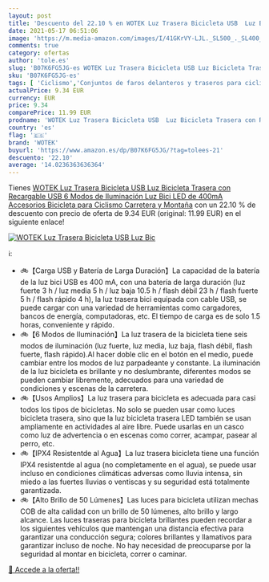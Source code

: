 ```yaml
---
layout: post
title: 'Descuento del 22.10 % en WOTEK Luz Trasera Bicicleta USB  Luz Bic'
date: 2021-05-17 06:51:06
image: 'https://m.media-amazon.com/images/I/41GKrVY-LJL._SL500_._SL400_.jpg'
comments: true
category: ofertas
author: 'tole.es'
slug: 'B07K6FG5JG-es WOTEK Luz Trasera Bicicleta USB Luz Bicicleta Trasera con...'
sku: 'B07K6FG5JG-es'
tags: [ 'Ciclismo','Conjuntos de faros delanteros y traseros para ciclismo','Deportes y aire libre','Luces y reflectores de ciclismo','Ropa y equipo para deportes','bicicleta','wotek', ]
actualPrice: 9.34 EUR
currency: EUR
price: 9.34
comparePrice: 11.99 EUR
prodname: 'WOTEK Luz Trasera Bicicleta USB  Luz Bicicleta Trasera con Recargable USB  6 Modos de Iluminación  Luz Bici LED de 400mA  Accesorios Bicicleta para Ciclismo  Carretera y Montaña'
country: 'es'
flag: '🇪🇸'
brand: 'WOTEK'
buyurl: 'https://www.amazon.es/dp/B07K6FG5JG/?tag=tolees-21'
descuento: '22.10'
average: '14.0236363636364'
---
```


Tienes [WOTEK Luz Trasera Bicicleta USB  Luz Bicicleta Trasera con Recargable USB  6 Modos de Iluminación  Luz Bici LED de 400mA  Accesorios Bicicleta para Ciclismo  Carretera y Montaña](https://www.amazon.es/dp/B07K6FG5JG/?tag=tolees-21) con un 22.10 % de descuento con precio de oferta de 9.34 EUR (original: 11.99 EUR) en el siguiente enlace!

[![WOTEK Luz Trasera Bicicleta USB  Luz Bic](https://m.media-amazon.com/images/I/41GKrVY-LJL._SL500_._SL400_.jpg)](https://www.amazon.es/dp/B07K6FG5JG/?tag=tolees-21)

ℹ️:

- 🚲【Carga USB y Batería de Larga Duración】La capacidad de la batería de la luz bici USB es 400 mA, con una batería de larga duración (luz fuerte 3 h / luz media 5 h / luz baja 10.5 h / flash débil 23 h / flash fuerte 5 h / flash rápido 4 h), la luz trasera bici equipada con cable USB, se puede cargar con una variedad de herramientas como cargadores, bancos de energía, computadoras, etc. El tiempo de carga es de solo 1.5 horas, conveniente y rápido.
- 🚲【6 Modos de Iluminación】La luz trasera de la bicicleta tiene seis modos de iluminación (luz fuerte, luz media, luz baja, flash débil, flash fuerte, flash rápido).Al hacer doble clic en el botón en el medio, puede cambiar entre los modos de luz parpadeante y constante. ​La iluminación de la luz bicicleta es brillante y no deslumbrante, diferentes modos se pueden cambiar libremente, adecuados para una variedad de condiciones y escenas de la carretera.
- 🚲【Usos Amplios】La luz trasera para bicicleta es adecuada para casi todos los tipos de bicicletas. No solo se pueden usar como luces bicicleta trasera, sino que la luz bicicleta trasera LED también se usan ampliamente en actividades al aire libre. Puede usarlas en un casco como luz de advertencia o en escenas como correr, acampar, pasear al perro, etc.
- 🚲【IPX4 Resistentde al Agua】La luz trasera bicicleta tiene una función IPX4 resistentde al agua (no completamente en el agua), se puede usar incluso en condiciones climáticas adversas como lluvia intensa, sin miedo a las fuertes lluvias o ventiscas y su seguridad está totalmente garantizada.
- 🚲【Alto Brillo de 50 Lúmenes】Las luces para bicicleta utilizan mechas COB de alta calidad con un brillo de 50 lúmenes, alto brillo y largo alcance. Las luces traseras para bicicleta brillantes pueden recordar a los siguientes vehículos que mantengan una distancia efectiva para garantizar una conducción segura; colores brillantes y llamativos para garantizar incluso de noche. No hay necesidad de preocuparse por la seguridad al montar en bicicleta, correr o caminar.

[🛒 Accede a la oferta!!](https://www.amazon.es/dp/B07K6FG5JG/?tag=tolees-21)
